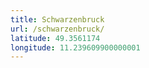 ```yaml
---
title: Schwarzenbruck
url: /schwarzenbruck/
latitude: 49.3561174
longitude: 11.239609900000001
---
```

